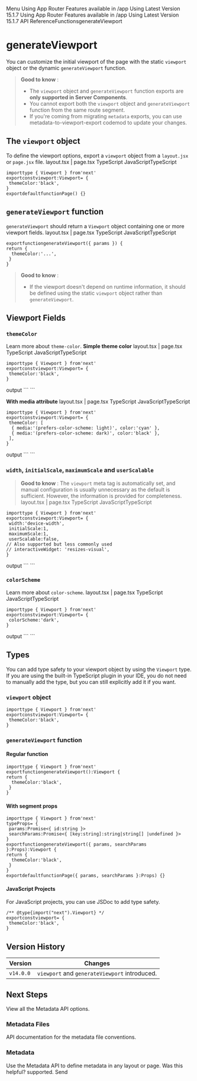 Menu
Using App Router
Features available in /app
Using Latest Version
15.1.7
Using App Router
Features available in /app
Using Latest Version
15.1.7
API ReferenceFunctionsgenerateViewport
# generateViewport
You can customize the initial viewport of the page with the static `viewport` object or the dynamic `generateViewport` function.
> **Good to know** :
>   * The `viewport` object and `generateViewport` function exports are **only supported in Server Components**.
>   * You cannot export both the `viewport` object and `generateViewport` function from the same route segment.
>   * If you're coming from migrating `metadata` exports, you can use metadata-to-viewport-export codemod to update your changes.
> 

## The `viewport` object
To define the viewport options, export a `viewport` object from a `layout.jsx` or `page.jsx` file.
layout.tsx | page.tsx
TypeScript
JavaScriptTypeScript
```
importtype { Viewport } from'next'
exportconstviewport:Viewport= {
 themeColor:'black',
}
exportdefaultfunctionPage() {}
```

## `generateViewport` function
`generateViewport` should return a `Viewport` object containing one or more viewport fields.
layout.tsx | page.tsx
TypeScript
JavaScriptTypeScript
```
exportfunctiongenerateViewport({ params }) {
return {
  themeColor:'...',
 }
}
```

> **Good to know** :
>   * If the viewport doesn't depend on runtime information, it should be defined using the static `viewport` object rather than `generateViewport`.
> 

## Viewport Fields
### `themeColor`
Learn more about `theme-color`.
**Simple theme color**
layout.tsx | page.tsx
TypeScript
JavaScriptTypeScript
```
importtype { Viewport } from'next'
exportconstviewport:Viewport= {
 themeColor:'black',
}
```

<head> output
```
<metaname="theme-color"content="black" />
```

**With media attribute**
layout.tsx | page.tsx
TypeScript
JavaScriptTypeScript
```
importtype { Viewport } from'next'
exportconstviewport:Viewport= {
 themeColor: [
  { media:'(prefers-color-scheme: light)', color:'cyan' },
  { media:'(prefers-color-scheme: dark)', color:'black' },
 ],
}
```

<head> output
```
<metaname="theme-color"media="(prefers-color-scheme: light)"content="cyan" />
<metaname="theme-color"media="(prefers-color-scheme: dark)"content="black" />
```

### `width`, `initialScale`, `maximumScale` and `userScalable`
> **Good to know** : The `viewport` meta tag is automatically set, and manual configuration is usually unnecessary as the default is sufficient. However, the information is provided for completeness.
layout.tsx | page.tsx
TypeScript
JavaScriptTypeScript
```
importtype { Viewport } from'next'
exportconstviewport:Viewport= {
 width:'device-width',
 initialScale:1,
 maximumScale:1,
 userScalable:false,
// Also supported but less commonly used
// interactiveWidget: 'resizes-visual',
}
```

<head> output
```
<meta
name="viewport"
content="width=device-width, initial-scale=1, maximum-scale=1, user-scalable=no"
/>
```

### `colorScheme`
Learn more about `color-scheme`.
layout.tsx | page.tsx
TypeScript
JavaScriptTypeScript
```
importtype { Viewport } from'next'
exportconstviewport:Viewport= {
 colorScheme:'dark',
}
```

<head> output
```
<metaname="color-scheme"content="dark" />
```

## Types
You can add type safety to your viewport object by using the `Viewport` type. If you are using the built-in TypeScript plugin in your IDE, you do not need to manually add the type, but you can still explicitly add it if you want.
### `viewport` object
```
importtype { Viewport } from'next'
exportconstviewport:Viewport= {
 themeColor:'black',
}
```

### `generateViewport` function
#### Regular function
```
importtype { Viewport } from'next'
exportfunctiongenerateViewport():Viewport {
return {
  themeColor:'black',
 }
}
```

#### With segment props
```
importtype { Viewport } from'next'
typeProps= {
 params:Promise<{ id:string }>
 searchParams:Promise<{ [key:string]:string|string[] |undefined }>
}
exportfunctiongenerateViewport({ params, searchParams }:Props):Viewport {
return {
  themeColor:'black',
 }
}
exportdefaultfunctionPage({ params, searchParams }:Props) {}
```

#### JavaScript Projects
For JavaScript projects, you can use JSDoc to add type safety.
```
/** @type{import("next").Viewport} */
exportconstviewport= {
 themeColor:'black',
}
```

## Version History
Version| Changes  
---|---  
`v14.0.0`| `viewport` and `generateViewport` introduced.  
## Next Steps
View all the Metadata API options.
### Metadata Files
API documentation for the metadata file conventions.
### Metadata
Use the Metadata API to define metadata in any layout or page.
Was this helpful?
supported.
Send
